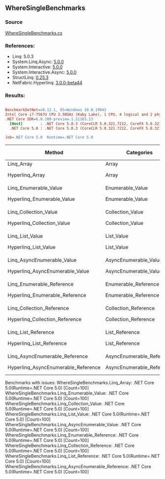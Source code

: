 ﻿## WhereSingleBenchmarks

### Source
[WhereSingleBenchmarks.cs](../NetFabric.Hyperlinq.Benchmarks/Benchmarks/WhereSingleBenchmarks.cs)

### References:
- Linq: 5.0.3
- System.Linq.Async: [5.0.0](https://www.nuget.org/packages/System.Linq.Async/5.0.0)
- System.Interactive: [5.0.0](https://www.nuget.org/packages/System.Interactive/5.0.0)
- System.Interactive.Async: [5.0.0](https://www.nuget.org/packages/System.Interactive.Async/5.0.0)
- StructLinq: [0.25.3](https://www.nuget.org/packages/StructLinq/0.25.3)
- NetFabric.Hyperlinq: [3.0.0-beta44](https://www.nuget.org/packages/NetFabric.Hyperlinq/3.0.0-beta44)

### Results:
``` ini

BenchmarkDotNet=v0.12.1, OS=Windows 10.0.19043
Intel Core i7-7567U CPU 3.50GHz (Kaby Lake), 1 CPU, 4 logical and 2 physical cores
.NET Core SDK=6.0.100-preview.1.21103.13
  [Host]        : .NET Core 5.0.3 (CoreCLR 5.0.321.7212, CoreFX 5.0.321.7212), X64 RyuJIT
  .NET Core 5.0 : .NET Core 5.0.3 (CoreCLR 5.0.321.7212, CoreFX 5.0.321.7212), X64 RyuJIT

Job=.NET Core 5.0  Runtime=.NET Core 5.0  

```
|                              Method |                Categories | Count |       Mean |   Error |  StdDev | Ratio | RatioSD |  Gen 0 | Gen 1 | Gen 2 | Allocated |
|------------------------------------ |-------------------------- |------ |-----------:|--------:|--------:|------:|--------:|-------:|------:|------:|----------:|
|                          Linq_Array |                     Array |   100 |         NA |      NA |      NA |     ? |       ? |      - |     - |     - |         - |
|                     Hyperlinq_Array |                     Array |   100 |   180.3 ns | 1.15 ns | 1.08 ns |     ? |       ? | 0.0305 |     - |     - |      64 B |
|                                     |                           |       |            |         |         |       |         |        |       |       |           |
|               Linq_Enumerable_Value |          Enumerable_Value |   100 |         NA |      NA |      NA |     ? |       ? |      - |     - |     - |         - |
|          Hyperlinq_Enumerable_Value |          Enumerable_Value |   100 |   220.2 ns | 0.54 ns | 0.51 ns |     ? |       ? | 0.0305 |     - |     - |      64 B |
|                                     |                           |       |            |         |         |       |         |        |       |       |           |
|               Linq_Collection_Value |          Collection_Value |   100 |         NA |      NA |      NA |     ? |       ? |      - |     - |     - |         - |
|          Hyperlinq_Collection_Value |          Collection_Value |   100 |   221.4 ns | 0.66 ns | 0.58 ns |     ? |       ? | 0.0305 |     - |     - |      64 B |
|                                     |                           |       |            |         |         |       |         |        |       |       |           |
|                     Linq_List_Value |                List_Value |   100 |         NA |      NA |      NA |     ? |       ? |      - |     - |     - |         - |
|                Hyperlinq_List_Value |                List_Value |   100 |   688.4 ns | 2.21 ns | 1.85 ns |     ? |       ? | 0.0305 |     - |     - |      64 B |
|                                     |                           |       |            |         |         |       |         |        |       |       |           |
|          Linq_AsyncEnumerable_Value |     AsyncEnumerable_Value |   100 |         NA |      NA |      NA |     ? |       ? |      - |     - |     - |         - |
|     Hyperlinq_AsyncEnumerable_Value |     AsyncEnumerable_Value |   100 | 3,409.6 ns | 5.87 ns | 4.90 ns |     ? |       ? | 0.0305 |     - |     - |      64 B |
|                                     |                           |       |            |         |         |       |         |        |       |       |           |
|           Linq_Enumerable_Reference |      Enumerable_Reference |   100 |         NA |      NA |      NA |     ? |       ? |      - |     - |     - |         - |
|      Hyperlinq_Enumerable_Reference |      Enumerable_Reference |   100 |   546.4 ns | 1.15 ns | 1.02 ns |     ? |       ? | 0.0458 |     - |     - |      96 B |
|                                     |                           |       |            |         |         |       |         |        |       |       |           |
|           Linq_Collection_Reference |      Collection_Reference |   100 |         NA |      NA |      NA |     ? |       ? |      - |     - |     - |         - |
|      Hyperlinq_Collection_Reference |      Collection_Reference |   100 |   521.9 ns | 1.43 ns | 1.34 ns |     ? |       ? | 0.0458 |     - |     - |      96 B |
|                                     |                           |       |            |         |         |       |         |        |       |       |           |
|                 Linq_List_Reference |            List_Reference |   100 |         NA |      NA |      NA |     ? |       ? |      - |     - |     - |         - |
|            Hyperlinq_List_Reference |            List_Reference |   100 |   690.2 ns | 1.25 ns | 1.17 ns |     ? |       ? | 0.0305 |     - |     - |      64 B |
|                                     |                           |       |            |         |         |       |         |        |       |       |           |
|      Linq_AsyncEnumerable_Reference | AsyncEnumerable_Reference |   100 |         NA |      NA |      NA |     ? |       ? |      - |     - |     - |         - |
| Hyperlinq_AsyncEnumerable_Reference | AsyncEnumerable_Reference |   100 | 3,545.9 ns | 5.21 ns | 4.62 ns |     ? |       ? | 0.0496 |     - |     - |     104 B |

Benchmarks with issues:
  WhereSingleBenchmarks.Linq_Array: .NET Core 5.0(Runtime=.NET Core 5.0) [Count=100]
  WhereSingleBenchmarks.Linq_Enumerable_Value: .NET Core 5.0(Runtime=.NET Core 5.0) [Count=100]
  WhereSingleBenchmarks.Linq_Collection_Value: .NET Core 5.0(Runtime=.NET Core 5.0) [Count=100]
  WhereSingleBenchmarks.Linq_List_Value: .NET Core 5.0(Runtime=.NET Core 5.0) [Count=100]
  WhereSingleBenchmarks.Linq_AsyncEnumerable_Value: .NET Core 5.0(Runtime=.NET Core 5.0) [Count=100]
  WhereSingleBenchmarks.Linq_Enumerable_Reference: .NET Core 5.0(Runtime=.NET Core 5.0) [Count=100]
  WhereSingleBenchmarks.Linq_Collection_Reference: .NET Core 5.0(Runtime=.NET Core 5.0) [Count=100]
  WhereSingleBenchmarks.Linq_List_Reference: .NET Core 5.0(Runtime=.NET Core 5.0) [Count=100]
  WhereSingleBenchmarks.Linq_AsyncEnumerable_Reference: .NET Core 5.0(Runtime=.NET Core 5.0) [Count=100]
